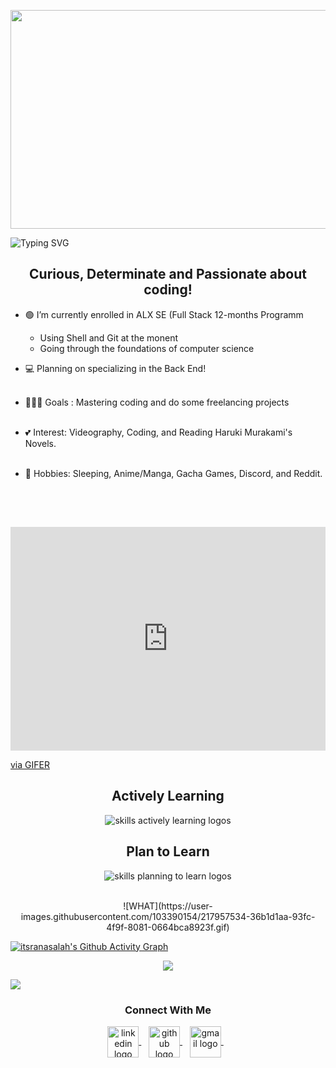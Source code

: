 <img src="https://i.pinimg.com/originals/f6/d7/b4/f6d7b44774be53bfda7a230b876d127b.gif" align="center"
     width="800" 
     height="350" />
  </div>
  
<img src="https://readme-typing-svg.demolab.com?font=Fira+Code&pause=1000&width=435&lines=Hello%2C+Iam+Rana+!" alt="Typing SVG" />


<h2 align="center"> Curious, Determinate and Passionate about coding!</h2>

* 🟢 I’m currently enrolled in ALX SE (Full Stack 12-months Programm 
     - Using Shell and Git at the monent
     - Going through the foundations of computer science<br>

* 💻 Planning on specializing in the Back End! <br><br>

* 🏃🏾‍♀ Goals : Mastering coding and do some freelancing projects <br><br>

* 💕 Interest: Videography, Coding, and Reading Haruki Murakami's Novels. <br><br>

* 🍃 Hobbies: Sleeping, Anime/Manga, Gacha Games, Discord, and Reddit. <br><br>

<h2></h2><br>

<p align="center"> 
  <div style="padding-top:71.000%;position:relative;"><iframe src="https://gifer.com/embed/7jnE" width="100%" height="100%" style='position:absolute;top:0;left:0;' frameBorder="0" allowFullScreen></iframe></div><p><a href="https://gifer.com">via GIFER</a> 
</p>

<div align="center">
  <h2> <strong> Actively Learning </strong></h2>
  <img src="https://skillicons.dev/icons?i=,git,linux,,html,css,c" alt="skills actively learning logos"> <br> 
  <h2> <strong> Plan to Learn </strong></h2>
  <img src="https://skillicons.dev/icons?i=py,react,c#,c++,swift,ruby,js" alt="skills planning to learn logos">
</div>

<p align="center"><br>
 ![WHAT](https://user-images.githubusercontent.com/103390154/217957534-36b1d1aa-93fc-4f9f-8081-0664bca8923f.gif)
</p>
 



[![itsranasalah's Github Activity Graph](https://github-readme-activity-graph.cyclic.app/graph?username=itsranasalah&custom_title=iystanasalah's%20GitHub%20Activity%20Graph&bg_color=000000&color=0079fa&line=2100fa&point=0079fa&area=true&hide_border=true)](https://github.com/ashutosh00710/github-readme-activity-graph)

<p align="center">
<img src="Downloads\vsgif_com__.346936.gif"/>
</p>

<img src="assests/borderseperator.gif">
  <h3 align="center">Connect With Me</h3>
<p align="center">
  <a href="https://www.linkedin.com/in/itsranasalah/" target="_blank">
    <img align="center" alt="linkedin logo" height="50" width="50" src="Downloads/linkedin.png"/>
  </a> &nbsp;&nbsp;
  
  <a href="https://profile-summary-for-github.herokuapp.com/user/itsranasalah" target="_blank">
    <img align="center" alt="github logo" height="50" width="50" src="github-logo.png"/>
  </a> &nbsp;&nbsp;
  
  <a href="mailto:itsranasalah@gmail.com" target="_blank">
    <img align="center" alt="gmail logo" height="50" width="50" src=["Downloads/gmail.png](https://user-images.githubusercontent.com/103390154/217957316-cbefe22f-a663-4706-a2e3-8b51e6d406d2.png)" />
  </a> &nbsp;&nbsp;
  
</p> 
